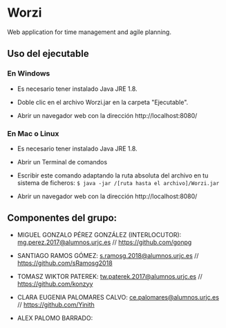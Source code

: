 # Worzi
Web application for time management and agile planning.

## Uso del ejecutable

### En Windows

- Es necesario tener instalado Java JRE 1.8.

- Doble clic en el archivo Worzi.jar en la carpeta "Ejecutable".

- Abrir un navegador web con la dirección http://localhost:8080/ 

### En Mac o Linux

- Es necesario tener instalado Java JRE 1.8.

- Abrir un Terminal de comandos

- Escribir este comando adaptando la ruta absoluta del archivo en tu sistema de ficheros:
  `$ java -jar /[ruta hasta el archivo]/Worzi.jar`
  
- Abrir un navegador web con la dirección http://localhost:8080/ 


## Componentes del grupo: 

- MIGUEL GONZALO PÉREZ GONZÁLEZ (INTERLOCUTOR): mg.perez.2017@alumnos.urjc.es // https://github.com/gonpg

- SANTIAGO RAMOS GÓMEZ: s.ramosg.2018@alumnos.urjc.es // https://github.com/sRamosg2018

- TOMASZ WIKTOR PATEREK: tw.paterek.2017@alumnos.urjc.es // https://github.com/konzyy

- CLARA EUGENIA PALOMARES CALVO: ce.palomares@alumnos.urjc.es // https://github.com/Yinith

- ALEX PALOMO BARRADO:




